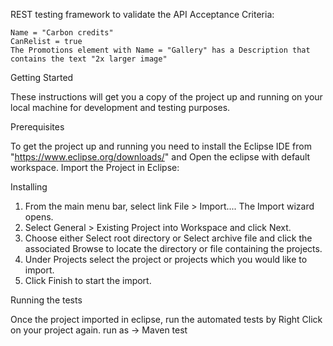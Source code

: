 REST testing framework to validate the API Acceptance Criteria:

    Name = "Carbon credits"
    CanRelist = true
    The Promotions element with Name = "Gallery" has a Description that 	 	contains the text "2x larger image"

Getting Started

These instructions will get you a copy of the project up and running on your local machine for development and testing purposes. 

Prerequisites

To get the project up and running you need to install the Eclipse IDE from "https://www.eclipse.org/downloads/" and Open the eclipse with default workspace. Import the Project in Eclipse:

Installing
1. From the main menu bar, select link File > Import.... The Import wizard opens.
2. Select General > Existing Project into Workspace and click Next.
3. Choose either Select root directory or Select archive file and click the associated Browse to locate the directory or file containing the projects.
4. Under Projects select the project or projects which you would like to import.
5. Click Finish to start the import.

Running the tests

Once the project imported in eclipse, run the automated tests by 
Right Click on your project again. run as -> Maven test
